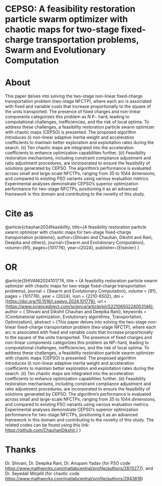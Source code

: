 # CEPSO: A feasibility restoration particle swarm optimizer with chaotic maps for two-stage fixed-charge transportation problems, Swarm and Evolutionary Computation
# About 
This paper delves into solving the two-stage non-linear fixed-charge transportation problem (two-stage NFCTP), where each arc is associated with fixed and variable costs that increase proportionally to the square of the units transported. The presence of fixed charges and non-linear components categorizes this problem as N P− hard, leading to computational challenges, inefficiencies, and the risk of local optima. To address these challenges, a feasibility restoration particle swarm optimizer with chaotic maps (CEPSO) is presented. The proposed algorithm introduces (i) non-linear adaptive inertia weight and acceleration coefficients to maintain better exploration and exploitation rates during the search. (ii) Ten chaotic maps are integrated into the acceleration coefficients to enhance optimization capabilities further. (iii) Feasibility restoration mechanisms, including constraint compliance adjustment and ratio adjustment procedures, are incorporated to ensure the feasibility of solutions generated by CEPSO. The algorithm’s performance is evaluated across small and large-scale NFCTPs, ranging from 35 to 1044 dimensions, and compared to existing PSO variants using various evaluation metrics. Experimental analyses demonstrate CEPSO’s superior optimization performance for two-stage NFCTPs, positioning it as an advanced framework in this domain and contributing to the novelty of this study. 

# Cite as
@article{chauhan2024feasibility,
  title={A feasibility restoration particle swarm optimizer with chaotic maps for two-stage fixed-charge transportation problems},
  author={Shivani and Chauhan, Dikshit and Rani, Deepika and others},
  journal={Swarm and Evolutionary Computation},
  volume={91},
  pages={101776},
  year={2024},
  publisher={Elsevier}
}
# OR
@article{SHIVANI2024101776,
title = {A feasibility restoration particle swarm optimizer with chaotic maps for two-stage fixed-charge transportation problems},
journal = {Swarm and Evolutionary Computation},
volume = {91},
pages = {101776},
year = {2024},
issn = {2210-6502},
doi = {https://doi.org/10.1016/j.swevo.2024.101776},
url = {https://www.sciencedirect.com/science/article/pii/S2210650224003146},
author = { Shivani and Dikshit Chauhan and Deepika Rani},
keywords = {Combinatorial optimization, Evolutionary algorithms, Transportation, Optimization},
abstract = {This paper delves into solving the two-stage non-linear fixed-charge transportation problem (two-stage NFCTP), where each arc is associated with fixed and variable costs that increase proportionally to the square of the units transported. The presence of fixed charges and non-linear components categorizes this problem as NP−hard, leading to computational challenges, inefficiencies, and the risk of local optima. To address these challenges, a feasibility restoration particle swarm optimizer with chaotic maps (CEPSO) is presented. The proposed algorithm introduces (i) non-linear adaptive inertia weight and acceleration coefficients to maintain better exploration and exploitation rates during the search. (ii) Ten chaotic maps are integrated into the acceleration coefficients to enhance optimization capabilities further. (iii) Feasibility restoration mechanisms, including constraint compliance adjustment and ratio adjustment procedures, are incorporated to ensure the feasibility of solutions generated by CEPSO. The algorithm’s performance is evaluated across small and large-scale NFCTPs, ranging from 35 to 1044 dimensions, and compared to existing PSO variants using various evaluation metrics. Experimental analyses demonstrate CEPSO’s superior optimization performance for two-stage NFCTPs, positioning it as an advanced framework in this domain and contributing to the novelty of this study. The related codes can be found using this link: https://github.com/ChauhanDikshit.}
}

# Thanks
Dr. Shivani, Dr. Deepika Rani, Dr. Anupam Yadav (for PSO code https://www.mathworks.com/matlabcentral/profile/authors/2870277), and Dr. Seyedali Mirjalili (for chaotic code https://www.mathworks.com/matlabcentral/profile/authors/2943818)

